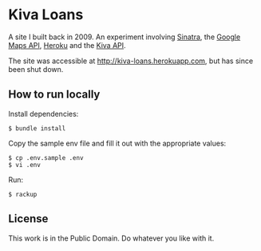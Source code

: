 # Kiva Loans

A site I built back in 2009. An experiment involving [Sinatra](http://www.sinatrarb.com/), the [Google Maps API](https://developers.google.com/maps/), [Heroku](https://www.heroku.com/) and the [Kiva API](http://build.kiva.org/).

The site was accessible at http://kiva-loans.herokuapp.com, but has since been shut down.

## How to run locally

Install dependencies:

```
$ bundle install
```

Copy the sample env file and fill it out with the appropriate values:

```
$ cp .env.sample .env
$ vi .env
```

Run:

```
$ rackup
```

## License

This work is in the Public Domain. Do whatever you like with it.
